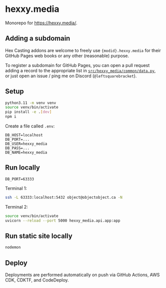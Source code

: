 # hexxy.media

Monorepo for https://hexxy.media/.

## Adding a subdomain

Hex Casting addons are welcome to freely use `{modid}.hexxy.media` for their GitHub Pages web books or any other (reasonable) purpose.

To register a subdomain for GitHub Pages, you can open a pull request adding a record to the appropriate list in [`src/hexxy_media/common/data.py`](src/hexxy_media/common/data.py), or just open an issue / ping me on Discord (`@leftsquarebracket`).

## Setup

```sh
python3.11 -m venv venv
source venv/bin/activate
pip install -e .[dev]
npm i
```

Create a file called `.env`:
```
DB_HOST=localhost
DB_PORT=...
DB_USER=hexxy_media
DB_PASS=...
DB_NAME=hexxy_media
```

## Run locally

`DB_PORT=63333`

Terminal 1:
```sh
ssh -L 63333:localhost:5432 object@objectobject.ca -N
```

Terminal 2:
```sh
source venv/bin/activate
uvicorn --reload --port 5000 hexxy_media.api.app:app
```

## Run static site locally

```sh
nodemon
```

## Deploy

Deployments are performed automatically on push via GitHub Actions, AWS CDK, CDKTF, and CodeDeploy.
